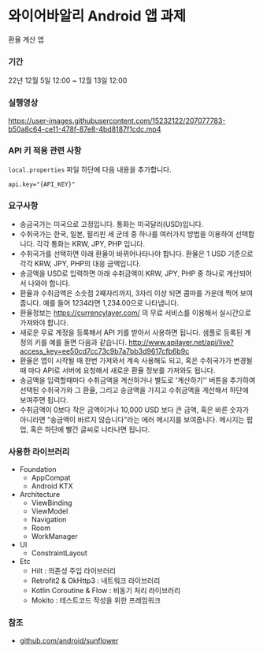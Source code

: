 # 와이어바알리 Android 앱 과제

환율 계산 앱

### 기간

22년 12월 5일 12:00 ~ 12월 13일 12:00

### 실행영상

https://user-images.githubusercontent.com/15232122/207077783-b50a8c64-ce11-478f-87e8-4bd8187f1cdc.mp4


### API 키 적용 관련 사항

`local.properties` 파일 하단에 다음 내용을 추가합니다.

```
api.key="{API_KEY}"
```

### 요구사항

- 송금국가는 미국으로 고정입니다. 통화는 미국달러(USD)입니다.
- 수취국가는 한국, 일본, 필리핀 세 군데 중 하나를 여러가지 방법을 이용하여 선택합니다. 각각 통화는 KRW, JPY, PHP 입니다.
- 수취국가를 선택하면 아래 환율이 바뀌어나타나야 합니다. 환율은 1 USD 기준으로 각각 KRW, JPY, PHP의 대응 금액입니다.
- 송금액을 USD로 입력하면 아래 수취금액이 KRW, JPY, PHP 중 하나로 계산되어서 나와야 합니다.
- 환율과 수취금액은 소숫점 2째자리까지, 3자리 이상 되면 콤마를 가운데 찍어 보여줍니다. 예를 들어 1234라면 1,234.00으로 나타냅니다.
- 환율정보는 https://currencylayer.com/ 의 무료 서비스를 이용해서 실시간으로 가져와야 합니다.
- 새로운 무료 계정을 등록해서 API 키를 받아서 사용하면 됩니다. 샘플로 등록된 계정의 키를 예를 들면 다음과 같습니다. http://www.apilayer.net/api/live?access_key=ee50cd7cc73c9b7a7bb3d9617cfb6b9c
- 환율은 앱이 시작될 때 한번 가져와서 계속 사용해도 되고, 혹은 수취국가가 변경될때 마다 API로 서버에 요청해서 새로운 환율 정보를 가져와도 됩니다.
- 송금액을 입력할때마다 수취금액을 계산하거나 별도로 '계산하기'' 버튼을 추가하여 선택된 수취국가와 그 환율, 그리고 송금액을 가지고 수취금액을 계산해서 하단에 보여주면 됩니다.
- 수취금액이 0보다 작은 금액이거나 10,000 USD 보다 큰 금액, 혹은 바른 숫자가 아니라면 “송금액이 바르지 않습니다"라는 에러 메시지를 보여줍니다. 메시지는 팝업, 혹은 하단에 빨간 글씨로 나타나면 됩니다.

### 사용한 라이브러리

- Foundation
  + AppCompat
  + Android KTX
- Architecture
  + ViewBinding
  + ViewModel
  + Navigation
  + Room
  + WorkManager
- UI
  + ConstraintLayout
- Etc
  + Hilt : 의존성 주입 라이브러리
  + Retrofit2 & OkHttp3 : 네트워크 라이브러리
  + Kotlin Coroutine & Flow : 비동기 처리 라이브러리
  + Mokito : 테스트코드 작성을 위한 프레임워크

### 참조
- [github.com/android/sunflower](https://github.com/android/sunflower)
